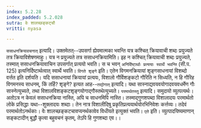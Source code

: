 ```yaml
---
index: 5.2.28
index_padded: 5.2.028
sutra: वेः शालच्छङ्कट्चौ
vritti: nyasa

---
```

`ससाधनक्रियावचनात्` इत्यादि। उक्तमेतत्--उपसर्गा ह्येवमात्मका भवन्ति यत्र कश्चित् क्रियावाची शब्दः प्रयुज्यते तत्र क्रियाविशेषणमाहुः। यत्र न प्रयुज्यते तत्र ससाधनक्रियामिति। इह न कश्चित् क्रियावाची शब्दः प्रयुज्यते, तस्मात् ससाधनक्रियावाचिन उपसर्गात् प्रत्ययो भवति। स च भवन् `अनिर्दिष्टार्थाः प्रत्ययाः स्वार्थे भवन्ति` (सी.प. 125) इत्यनिर्दिष्टार्थत्वात् स्वार्थे भवति। `विगते शृङ्गे` इति। एतेन विगमनक्रियायां शृङ्गसाधनायां विशब्दो वर्त्तत इति दर्शयति।
यदि ससाधनायां क्रियायां प्रत्ययः, विशालो गौर्विशङ्कटो गौरिति न सिध्यति, न हि गौरिह विगमनस्य साधनम्, किं तर्हि? शृङ्गे? इत्यत आह--`तद्योगात्` इत्यादि। यथा सास्नाद्यवयवयोगादवयवधर्मेण गौः सास्नेत्युच्यते, तथा विशालविशङ्कटशृङ्गयोगाद्गौस्तथेत्युच्यते। `परमार्थतस्तु` इत्यादि। समुदायो व्युत्पत्यर्थः। अतोऽत्र न केवलं ससाधनक्रिया नास्ति, अपि च साधनमिपि नास्ति। तस्माद्गुणशपब्दा विशालादयः परमार्थतो लोके प्रसिद्धाः यथा--शुक्लादयः शब्दाः। तेन नात्र विशालीदिषु प्रकृतिप्रत्ययार्थयोरभिनिवेशः कर्त्तव्यः। तदेवं परमार्थतोऽनर्थकाः। वेः शालच्छङ्कटचावप्यनर्थकावेव विधीयते इत्युक्तं भवति। `एते` इति। व्युत्पादयिष्यमाणान् सङ्कटादीन् बुद्धौ कृत्वा बहुवचनं कृतम्, तेऽपि हि गुणशब्दा एव।।
